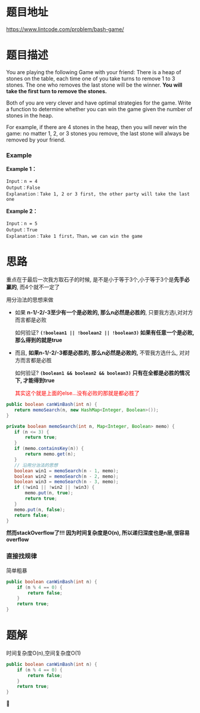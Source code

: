 # 题目地址

https://www.lintcode.com/problem/bash-game/



# 题目描述

You are playing the following Game with your friend: There is a heap of stones on the table, each time one of you take turns to remove 1 to 3 stones. The one who removes the last stone will be the winner. **You will take the first turn to remove the stones.**

Both of you are very clever and have optimal strategies for the game. Write a function to determine whether you can win the game given the number of stones in the heap.

For example, if there are 4 stones in the heap, then you will never win the game: no matter 1, 2, or 3 stones you remove, the last stone will always be removed by your friend.

### Example

**Example 1：**

```
Input：n = 4 
Output：False
Explanation：Take 1, 2 or 3 first, the other party will take the last one
```

**Example 2：**

```
Input：n = 5 
Output：True
Explanation：Take 1 first，Than，we can win the game
```



# 思路

重点在于最后一次我方取石子的时候, 是不是小于等于3个,小于等于3个是**先手必赢的**, 而4个就不一定了

用分治法的思想来做

+ 如果 **n-1/-2/-3至少有一个是必败的, 那么n必然是必胜的**, 只要我方选i,对对方而言都是必败

  如何验证?  **`(!boolean1 || !boolean2 || !boolean3)` 如果有任意一个是必败, 那么得到的就是true**

+ 而且, **如果n-1/-2/-3都是必胜的, 那么n必然是必败的,** 不管我方选什么, 对对方而言都是必胜

  如何验证?  **`(boolean1 && boolean2 && boolean3)` 只有在全都是必胜的情况下, 才能得到true**

  <font color = red>其实这个就是上面的else...没有必败的那就是都必胜了</font>

 ```java
public boolean canWinBash(int n) {
    return memoSearch(n, new HashMap<Integer, Boolean>());
}

private boolean memoSearch(int n, Map<Integer, Boolean> memo) {
    if (n <= 3) {
        return true;
    }
    if (memo.containsKey(n)) {
        return memo.get(n);
    }
    // 沿用分治法的思想
    boolean win1 = memoSearch(n - 1, memo);
    boolean win2 = memoSearch(n - 2, memo);
    boolean win3 = memoSearch(n - 3, memo);
    if (!win1 || !win2 || !win3) {
        memo.put(n, true);
        return true;
    } 
    memo.put(n, false);
    return false;
}
 ```

**然而stackOverflow了!!! 因为时间复杂度是O(n), 所以递归深度也是n层,很容易overflow**



### 直接找规律

简单粗暴

```java
public boolean canWinBash(int n) {
    if (n % 4 == 0) {
        return false;
    }
    return true;
}
```



# 题解

时间复杂度O(n),空间复杂度O(1)

```java
public boolean canWinBash(int n) {
    if (n % 4 == 0) {
        return false;
    }
    return true;
}
```

